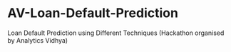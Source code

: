 # AV-Loan-Default-Prediction
Loan Default Prediction using Different Techniques (Hackathon organised by Analytics Vidhya)
